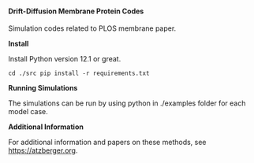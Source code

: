 #### Drift-Diffusion Membrane Protein Codes

Simulation codes related to PLOS membrane paper.

__Install__

Install Python version 12.1 or great.  

`
cd ./src
pip install -r requirements.txt
`

__Running Simulations__ 

The simulations can be run by using python 
in ./examples folder for each model case. 

__Additional Information__ 

For additional information and papers on these methods, 
see https://atzberger.org.

